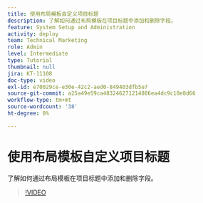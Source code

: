 ```yaml
---
title: 使用布局模板自定义项目标题
description: 了解如何通过布局模板在项目标题中添加和删除字段。
feature: System Setup and Administration
activity: deploy
team: Technical Marketing
role: Admin
level: Intermediate
type: Tutorial
thumbnail: null
jira: KT-11108
doc-type: video
exl-id: e70029ce-e30e-42c2-aed0-849403dfb5e7
source-git-commit: a25a49e59ca483246271214886ea4dc9c10e8d66
workflow-type: tm+mt
source-wordcount: '38'
ht-degree: 0%

---
```


# 使用布局模板自定义项目标题

了解如何通过布局模板在项目标题中添加和删除字段。

>[!VIDEO](https://video.tv.adobe.com/v/3409081)
